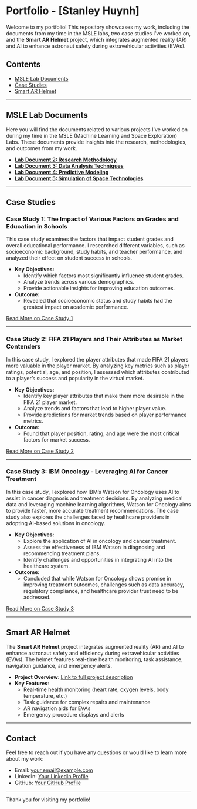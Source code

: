 # Portfolio - [Stanley Huynh]

Welcome to my portfolio! This repository showcases my work, including the documents from my time in the MSLE labs, two case studies I’ve worked on, and the **Smart AR Helmet** project, which integrates augmented reality (AR) and AI to enhance astronaut safety during extravehicular activities (EVAs).

## Contents

- [MSLE Lab Documents](#msle-lab-documents)
- [Case Studies](#case-studies)
- [Smart AR Helmet](#smart-ar-helmet)

---

## MSLE Lab Documents

Here you will find the documents related to various projects I've worked on during my time in the MSLE (Machine Learning and Space Exploration) Labs. These documents provide insights into the research, methodologies, and outcomes from my work.

- **[Lab Document 2: Research Methodology](./msle_lab_documents/project_2.md)**
- **[Lab Document 3: Data Analysis Techniques](./msle_lab_documents/project_3.md)**
- **[Lab Document 4: Predictive Modeling](./msle_lab_documents/project_4.md)**
- **[Lab Document 5: Simulation of Space Technologies](./msle_lab_documents/project_5.md)**

---

## Case Studies

### Case Study 1: The Impact of Various Factors on Grades and Education in Schools

This case study examines the factors that impact student grades and overall educational performance. I researched different variables, such as socioeconomic background, study habits, and teacher performance, and analyzed their effect on student success in schools.

- **Key Objectives:**
    - Identify which factors most significantly influence student grades.
    - Analyze trends across various demographics.
    - Provide actionable insights for improving education outcomes.
- **Outcome:**
    - Revealed that socioeconomic status and study habits had the greatest impact on academic performance.

[Read More on Case Study 1](./case_studies/case_study_1.md)

---

### Case Study 2: FIFA 21 Players and Their Attributes as Market Contenders

In this case study, I explored the player attributes that made FIFA 21 players more valuable in the player market. By analyzing key metrics such as player ratings, potential, age, and position, I assessed which attributes contributed to a player’s success and popularity in the virtual market.

- **Key Objectives:**
    - Identify key player attributes that make them more desirable in the FIFA 21 player market.
    - Analyze trends and factors that lead to higher player value.
    - Provide predictions for market trends based on player performance metrics.
- **Outcome:**
    - Found that player position, rating, and age were the most critical factors for market success.

[Read More on Case Study 2](./case_studies/case_study_2.md)

---

### Case Study 3: IBM Oncology - Leveraging AI for Cancer Treatment

In this case study, I explored how IBM’s Watson for Oncology uses AI to assist in cancer diagnosis and treatment decisions. By analyzing medical data and leveraging machine learning algorithms, Watson for Oncology aims to provide faster, more accurate treatment recommendations. The case study also explores the challenges faced by healthcare providers in adopting AI-based solutions in oncology.

- **Key Objectives:**
    - Explore the application of AI in oncology and cancer treatment.
    - Assess the effectiveness of IBM Watson in diagnosing and recommending treatment plans.
    - Identify challenges and opportunities in integrating AI into the healthcare system.
- **Outcome:**
    - Concluded that while Watson for Oncology shows promise in improving treatment outcomes, challenges such as data accuracy, regulatory compliance, and healthcare provider trust need to be addressed.

[Read More on Case Study 3](./case_studies/case_study_3.md)

---

## Smart AR Helmet

The **Smart AR Helmet** project integrates augmented reality (AR) and AI to enhance astronaut safety and efficiency during extravehicular activities (EVAs). The helmet features real-time health monitoring, task assistance, navigation guidance, and emergency alerts.

- **Project Overview**: [Link to full project description](./projects/smart_ar_helmet.md)
- **Key Features**:
    - Real-time health monitoring (heart rate, oxygen levels, body temperature, etc.)
    - Task guidance for complex repairs and maintenance
    - AR navigation aids for EVAs
    - Emergency procedure displays and alerts

---

## Contact

Feel free to reach out if you have any questions or would like to learn more about my work:

- Email: [your.email@example.com](mailto:your.email@example.com)
- LinkedIn: [Your LinkedIn Profile](https://www.linkedin.com/in/your-profile)
- GitHub: [Your GitHub Profile](https://github.com/your-github)

---

Thank you for visiting my portfolio!
